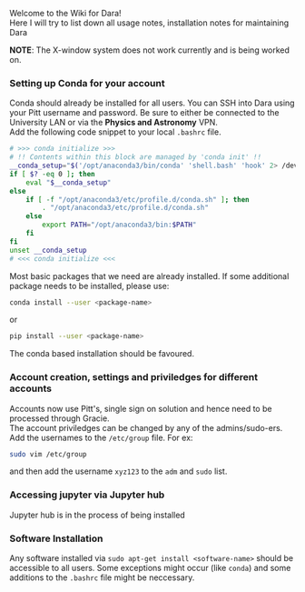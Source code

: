 Welcome to the Wiki for Dara!  
Here I will try to list down all usage notes, installation notes for maintaining Dara

**NOTE**: The X-window system does not work currently and is being worked on.

### Setting up Conda for your account

Conda should already be installed for all users. You can SSH into Dara using your Pitt username and password. Be sure to either be connected to the University LAN or via the **Physics and Astronomy** VPN.  
Add the following code snippet to your local `.bashrc` file.   

```bash
# >>> conda initialize >>>
# !! Contents within this block are managed by 'conda init' !!
__conda_setup="$('/opt/anaconda3/bin/conda' 'shell.bash' 'hook' 2> /dev/null)"
if [ $? -eq 0 ]; then
    eval "$__conda_setup"
else
    if [ -f "/opt/anaconda3/etc/profile.d/conda.sh" ]; then
        . "/opt/anaconda3/etc/profile.d/conda.sh"
    else
        export PATH="/opt/anaconda3/bin:$PATH"
    fi
fi
unset __conda_setup
# <<< conda initialize <<<
```

Most basic packages that we need are already installed. If some additional package needs to be installed, please use:  
```bash
conda install --user <package-name>
```
or  
```bash
pip install --user <package-name>
```
The conda based installation should be favoured.

### Account creation, settings and priviledges for different accounts
Accounts now use Pitt's, single sign on solution and hence need to be processed through Gracie.  
The account priviledges can be changed by any of the admins/sudo-ers. Add the usernames to the `/etc/group` file. For ex:
```bash
sudo vim /etc/group
```
and then add the username `xyz123` to the `adm` and `sudo` list.

### Accessing jupyter via Jupyter hub
Jupyter hub is in the process of being installed

### Software Installation
Any software installed via `sudo apt-get install <software-name>` should be accessible to all users. Some exceptions might occur (like `conda`) and some additions to the `.bashrc` file might be neccessary. 
